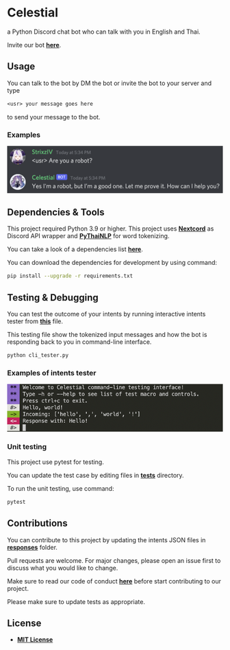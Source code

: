 # Celestial

a Python Discord chat bot who can talk with you in English and Thai.

Invite our bot **[here](https://discord.com/api/oauth2/authorize?client_id=927573556961869825&permissions=283669424144&scope=bot)**.

## Usage

You can talk to the bot by DM the bot or invite the bot to your server and type

```txt
<usr> your message goes here
```

to send your message to the bot.

### Examples

![Preview](./assets/Preview.png)

## Dependencies & Tools

This project required Python 3.9 or higher.
This project uses **[Nextcord](https://github.com/nextcord/nextcord)** as Discord API wrapper and **[PyThaiNLP](https://github.com/PyThaiNLP/pythainlp)** for word tokenizing.

You can take a look of a dependencies list **[here](./requirements.txt)**.

You can download the dependencies for development by using command:

```sh
pip install --upgrade -r requirements.txt
```

## Testing & Debugging

You can test the outcome of your intents by running interactive intents tester from **[this](./cli_tester.py)** file.

This testing file show the tokenized input messages and how the bot is responding back to you in command-line interface.

```sh
python cli_tester.py
```

### Examples of intents tester

![command-line tester](./assets/cli-test-preview.png)

### Unit testing

This project use pytest for testing.

You can update the test case by editing files in **[tests](./tests/)** directory.

To run the unit testing, use command:

```sh
pytest
```

## Contributions

You can contribute to this project by updating the intents JSON files in **[responses](./responses)** folder.

Pull requests are welcome. For major changes, please open an issue first to discuss what you would like to change.

Make sure to read our code of conduct **[here](./CODE_OF_CONDUCT.md)** before start contributing to our project.

Please make sure to update tests as appropriate.

## License

* **[MIT License](./LICENSE)**
